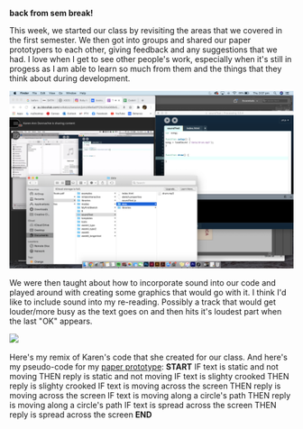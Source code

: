 **back from sem break!**


This week, we started our class by revisiting the areas that we covered in the first semester. We then got into groups and shared our paper prototypers to each other, giving feedback and any suggestions that we had. I love when I get to see other people's work, especially when it's still in progess as I am able to learn  so much from them and the things that they think about during development. 


![](week7.jpg)

We were then taught about how to incorporate sound into our code and played around with creating some graphics that would go with it. I think I'd like to include sound into my re-reading. Possibly a track that would get louder/more busy as the text goes on and then hits it's loudest part when the last "OK" appears.


![](remix.jpg)

Here's my remix of Karen's code that she created for our class. And here's my pseudo-code for my [paper prototype](https://github.com/robymanlongat/codewords.github.io/blob/master/week06/trial1.gif): **START** IF text is static and not moving   THEN reply is static and not moving IF text is slighty crooked THEN reply is slighty crooked IF text is moving across the screen THEN reply is moving across the screen IF text is moving along a circle's path THEN reply is moving along a circle's path IF text is spread across the screen THEN reply is spread across the screen **END**
